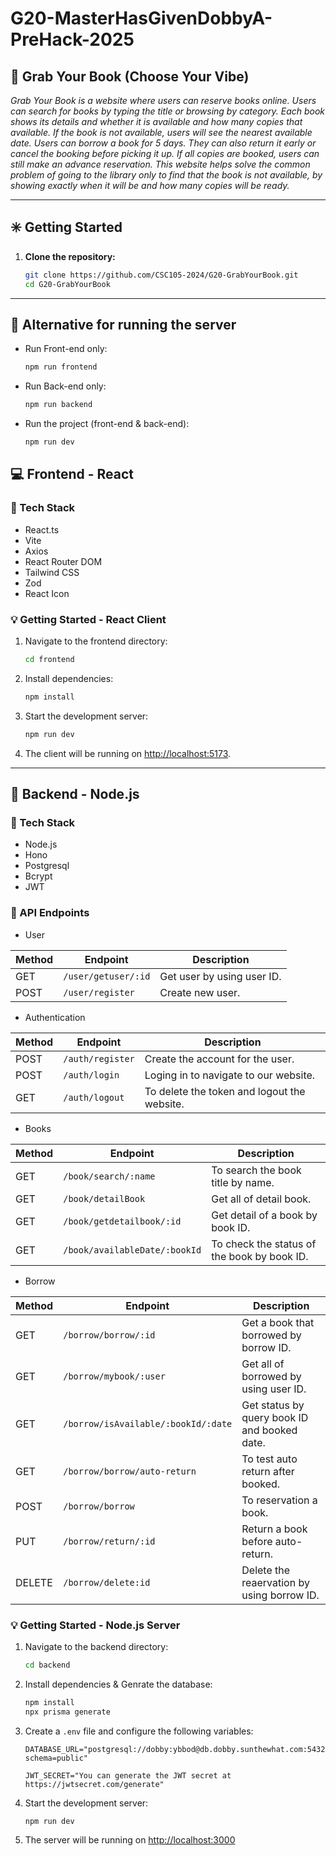 # G20-MasterHasGivenDobbyA-PreHack-2025

## :notebook: Grab Your Book (Choose Your Vibe)

_Grab Your Book is a website where users can reserve books online. Users can search for books by typing the title or browsing by category. Each book shows its details and whether it is available and how many copies that available. If the book is not available, users will see the nearest available date. Users can borrow a book for 5 days. They can also return it early or cancel the booking before picking it up. If all copies are booked, users can still make an advance reservation. This website helps solve the common problem of going to the library only to find that the book is not available, by showing exactly when it will be and how many copies will be ready._

---

## :eight_spoked_asterisk: Getting Started

1. **Clone the repository:**
   ```bash
   git clone https://github.com/CSC105-2024/G20-GrabYourBook.git
   cd G20-GrabYourBook
   ```

---
## :round_pushpin: Alternative for running the server

- Run Front-end only:
  ```bash
  npm run frontend
  ```
- Run Back-end only:
  ```bash
  npm run backend
  ```
- Run the project (front-end & back-end):
  ```bash
  npm run dev
  ```
## :computer: Frontend - React

### :space_invader: Tech Stack

- React.ts
- Vite
- Axios
- React Router DOM
- Tailwind CSS
- Zod
- React Icon

### :bulb: Getting Started - React Client

1. Navigate to the frontend directory:
   ```bash
   cd frontend
   ```

2. Install dependencies:
   ```bash
   npm install
   ```

3. Start the development server:
   ```bash
   npm run dev
   ```

4. The client will be running on [http://localhost:5173](http://localhost:5173).

---

## :open_file_folder: Backend - Node.js

### :space_invader: Tech Stack

- Node.js
- Hono
- Postgresql
- Bcrypt
- JWT

### :electric_plug: API Endpoints

- User 

| Method |          Endpoint        |        Description           |
|--------|--------------------------|------------------------------|
| GET    | `/user/getuser/:id`      | Get user by using user ID.   |
| POST   | `/user/register`         | Create new user.             |

- Authentication

| Method |       Endpoint      |               Description                    |
|--------|---------------------|----------------------------------------------|
| POST   | `/auth/register`    | Create the account for the user.             |
| POST   | `/auth/login`       | Loging in to navigate to our website.        |
| GET    | `/auth/logout`      | To delete the token and logout the website.  |

- Books

| Method |            Endpoint            |               Description                    |
|--------|--------------------------------|----------------------------------------------|
| GET    | `/book/search/:name`           | To search the book title by name.            |
| GET    | `/book/detailBook`             | Get all of detail book.                      |
| GET    | `/book/getdetailbook/:id`      | Get detail of a book by book ID.             |
| GET    | `/book/availableDate/:bookId`  | To check the status of the book by book ID.  |

- Borrow

| Method |                Endpoint             |               Description                    |
|--------|-------------------------------------|----------------------------------------------|
| GET    | `/borrow/borrow/:id`                | Get a book that borrowed by borrow ID.       |
| GET    | `/borrow/mybook/:user`              | Get all of borrowed by using user ID.        |
| GET    | `/borrow/isAvailable/:bookId/:date` | Get status by query book ID and booked date. |
| GET    | `/borrow/borrow/auto-return`        | To test auto return after booked.            |
| POST   | `/borrow/borrow`                    | To reservation a book.                       |
| PUT    | `/borrow/return/:id`                | Return a book before auto-return.            |
| DELETE | `/borrow/delete:id`                 | Delete the reaervation by using borrow ID.   |

### :bulb: Getting Started - Node.js Server

1. Navigate to the backend directory:
   ```bash
   cd backend
   ```

2. Install dependencies & Genrate the database:
   ```bash
   npm install
   npx prisma generate
   ```

3. Create a `.env` file and configure the following variables:
   ```
   DATABASE_URL="postgresql://dobby:ybbod@db.dobby.sunthewhat.com:5432/dobby_db?schema=public"

   JWT_SECRET="You can generate the JWT secret at https://jwtsecret.com/generate"
   ```

4. Start the development server:
   ```bash
   npm run dev
   ```

5. The server will be running on [http://localhost:3000](http://localhost:3000)
